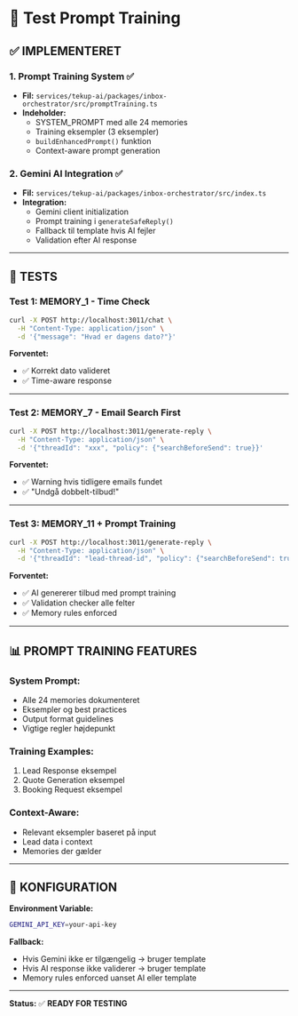 # 🧪 Test Prompt Training

## ✅ **IMPLEMENTERET**

### **1. Prompt Training System** ✅
- **Fil:** `services/tekup-ai/packages/inbox-orchestrator/src/promptTraining.ts`
- **Indeholder:**
  - SYSTEM_PROMPT med alle 24 memories
  - Training eksempler (3 eksempler)
  - `buildEnhancedPrompt()` funktion
  - Context-aware prompt generation

### **2. Gemini AI Integration** ✅
- **Fil:** `services/tekup-ai/packages/inbox-orchestrator/src/index.ts`
- **Integration:**
  - Gemini client initialization
  - Prompt training i `generateSafeReply()`
  - Fallback til template hvis AI fejler
  - Validation efter AI response

---

## 🧪 **TESTS**

### **Test 1: MEMORY_1 - Time Check**
```bash
curl -X POST http://localhost:3011/chat \
  -H "Content-Type: application/json" \
  -d '{"message": "Hvad er dagens dato?"}'
```

**Forventet:**
- ✅ Korrekt dato valideret
- ✅ Time-aware response

---

### **Test 2: MEMORY_7 - Email Search First**
```bash
curl -X POST http://localhost:3011/generate-reply \
  -H "Content-Type: application/json" \
  -d '{"threadId": "xxx", "policy": {"searchBeforeSend": true}}'
```

**Forventet:**
- ✅ Warning hvis tidligere emails fundet
- ✅ "Undgå dobbelt-tilbud!"

---

### **Test 3: MEMORY_11 + Prompt Training**
```bash
curl -X POST http://localhost:3011/generate-reply \
  -H "Content-Type: application/json" \
  -d '{"threadId": "lead-thread-id", "policy": {"searchBeforeSend": true}}'
```

**Forventet:**
- ✅ AI genererer tilbud med prompt training
- ✅ Validation checker alle felter
- ✅ Memory rules enforced

---

## 📊 **PROMPT TRAINING FEATURES**

### **System Prompt:**
- Alle 24 memories dokumenteret
- Eksempler og best practices
- Output format guidelines
- Vigtige regler højdepunkt

### **Training Examples:**
1. Lead Response eksempel
2. Quote Generation eksempel
3. Booking Request eksempel

### **Context-Aware:**
- Relevant eksempler baseret på input
- Lead data i context
- Memories der gælder

---

## 🔧 **KONFIGURATION**

**Environment Variable:**
```bash
GEMINI_API_KEY=your-api-key
```

**Fallback:**
- Hvis Gemini ikke er tilgængelig → bruger template
- Hvis AI response ikke validerer → bruger template
- Memory rules enforced uanset AI eller template

---

**Status:** ✅ **READY FOR TESTING**
